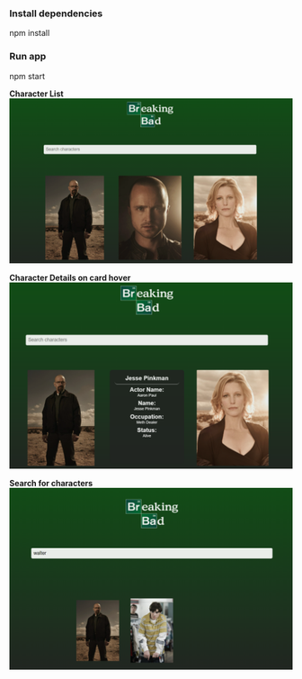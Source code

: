 <h3>Install dependencies</h3>
        npm install
<h3>Run app</h3>
        npm start
        
        
  <b>Character List </b>     
 ![screenshot 1](https://github.com/hrsh-4/breaking-bad/blob/master/screenshots/1.png?raw=true)
 
 
 <b>Character Details on card hover </b>
 ![screenshot 2](https://github.com/hrsh-4/breaking-bad/blob/master/screenshots/2.png?raw=true)
 
 
 <b>Search for characters </b>
 ![screenshot 2](https://github.com/hrsh-4/breaking-bad/blob/master/screenshots/3.png?raw=true)
